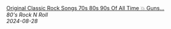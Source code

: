 <!--2024-08-28 10:23:14-->
<div class="yb">
  <a class="nodecor" href="/posts.html?rok/original_classic_rock_songs_70s_80s_90s_of_all_time_guns_n_roses_metallica_aerosmith_bon_jovi">
    <img class="preview" data-videoid="HHmX3-HWP2E" src="https://i1.ytimg.com/vi/HHmX3-HWP2E/hqdefault.jpg" align="middle" alt="">
  </a>
  <div class="inlbl text">
    <a class="nodecor" href="/posts.html?rok/original_classic_rock_songs_70s_80s_90s_of_all_time_guns_n_roses_metallica_aerosmith_bon_jovi">Original Classic Rock Songs 70s 80s 90s Of All Time 💥 Guns...</a><br>
    <i class="smaller2">80's Rock N Roll</i><br>
    <i class="smaller3">2024-08-28</i>
  </div>
</div>
